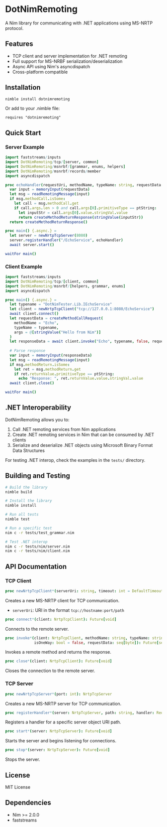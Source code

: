 # DotNimRemoting

A Nim library for communicating with .NET applications using MS-NRTP protocol.

## Features

- TCP client and server implementation for .NET remoting
- Full support for MS-NRBF serialization/deserialization
- Async API using Nim's asyncdispatch
- Cross-platform compatible

## Installation

```bash
nimble install dotnimremoting
```

Or add to your .nimble file:

```
requires "dotnimremoting"
```

## Quick Start

### Server Example

```nim
import faststreams/inputs
import DotNimRemoting/tcp/[server, common]
import DotNimRemoting/msnrbf/[grammar, enums, helpers]
import DotNimRemoting/msnrbf/records/member
import asyncdispatch

proc echoHandler(requestUri, methodName, typeName: string, requestData: seq[byte]): Future[seq[byte]] {.async.} =
  var input = memoryInput(requestData)
  let msg = readRemotingMessage(input)
  if msg.methodCall.isSome:
    let call = msg.methodCall.get
    if call.args.len > 0 and call.args[0].primitiveType == ptString:
      let inputStr = call.args[0].value.stringVal.value
      return createMethodReturnResponse(stringValue(inputStr))
  return createMethodReturnResponse()

proc main() {.async.} =
  let server = newNrtpTcpServer(8080)
  server.registerHandler("/EchoService", echoHandler)
  await server.start()

waitFor main()
```

### Client Example

```nim
import faststreams/inputs
import DotNimRemoting/tcp/[client, common]
import DotNimRemoting/msnrbf/[helpers, grammar, enums]
import asyncdispatch

proc main() {.async.} =
  let typename = "DotNimTester.Lib.IEchoService"
  let client = newNrtpTcpClient("tcp://127.0.0.1:8080/EchoService")
  await client.connect()
  let requestData = createMethodCallRequest(
    methodName = "Echo",
    typeName = typename,
    args = @[stringValue("Hello from Nim")]
  )
  let responseData = await client.invoke("Echo", typename, false, requestData)
  
  # Parse response
  var input = memoryInput(responseData)
  let msg = readRemotingMessage(input)
  if msg.methodReturn.isSome:
    let ret = msg.methodReturn.get
    if ret.returnValue.primitiveType == ptString:
      echo "Response: ", ret.returnValue.value.stringVal.value
  await client.close()

waitFor main()
```

## .NET Interoperability

DotNimRemoting allows you to:

1. Call .NET remoting services from Nim applications
2. Create .NET remoting services in Nim that can be consumed by .NET clients
3. Serialize and deserialize .NET objects using Microsoft Binary Format Data Structures

For testing .NET interop, check the examples in the `tests/` directory.

## Building and Testing

```bash
# Build the library
nimble build

# Install the library
nimble install

# Run all tests
nimble test

# Run a specific test
nim c -r tests/test_grammar.nim

# Test .NET interop
nim c -r tests/nim/server.nim
nim c -r tests/nim/client.nim
```

## API Documentation

### TCP Client

```nim
proc newNrtpTcpClient*(serverUri: string, timeout: int = DefaultTimeout): NrtpTcpClient
```
Creates a new MS-NRTP client for TCP communication.
- `serverUri`: URI in the format `tcp://hostname:port/path`

```nim
proc connect*(client: NrtpTcpClient): Future[void]
```
Connects to the remote server.

```nim
proc invoke*(client: NrtpTcpClient, methodName: string, typeName: string, 
             isOneWay: bool = false, requestData: seq[byte]): Future[seq[byte]]
```
Invokes a remote method and returns the response.

```nim
proc close*(client: NrtpTcpClient): Future[void]
```
Closes the connection to the remote server.

### TCP Server

```nim
proc newNrtpTcpServer*(port: int): NrtpTcpServer
```
Creates a new MS-NRTP server for TCP communication.

```nim
proc registerHandler*(server: NrtpTcpServer, path: string, handler: RequestHandler)
```
Registers a handler for a specific server object URI path.

```nim
proc start*(server: NrtpTcpServer): Future[void]
```
Starts the server and begins listening for connections.

```nim
proc stop*(server: NrtpTcpServer): Future[void]
```
Stops the server.

## License

MIT License

## Dependencies

- Nim >= 2.0.0
- faststreams
